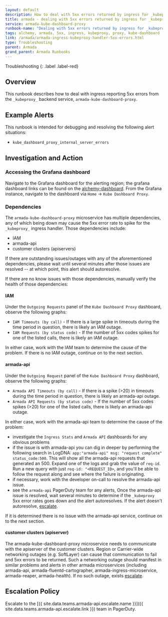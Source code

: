 ```yaml
---
layout: default
description: How to deal with 5xx errors returned by ingress for _kubeproxy_ handler.
title: armada - dealing with 5xx errors returned by ingress for _kubeproxy_ handler.
service: armada-kube-dashboard-proxy
runbook-name: "Dealing with 5xx errors returned by ingress for _kubeproxy_ handler"
tags: alchemy, armada, 5xx, ingress, kubeproxy, proxy, kube-dashboard
link: /armada/armada-ingress-kubeproxy-handler-5xx-errors.html
type: Troubleshooting
parent: Armada
grand_parent: Armada Runbooks
---
```


Troubleshooting
{: .label .label-red}

## Overview

This runbook describes how to deal with ingress reporting 5xx errors from the `_kubeproxy_` backend service, `armada-kube-dashboard-proxy`.

## Example Alerts

This runbook is intended for debugging and resolving the following alert situations:
- `kube_dashboard_proxy_internal_server_errors`

## Investigation and Action

### Accessing the Grafana dashboard

Navigate to the Grafana dashboard for the alerting region; the grafana dashboard links can be found on the [alchemy-dashboard](https://alchemy-dashboard.containers.cloud.ibm.com/).  From the Grafana instance, navigate to the dashboard via `Home` -> `Kube Dashboard Proxy`.

### Dependencies

The `armada-kube-dashboard-proxy` microservice has multiple dependencies, any of which being down may cause the 5xx error rate to spike for the `_kubeproxy_` ingress handler.  Those dependencies include:
* IAM
* armada-api
* customer clusters (apiservers)

If there are outstanding issues/outages with any of the aforementioned dependencies, please wait until several minutes after those issues are resolved -- at which point, this alert should autoresolve.

If there are no know issues with those dependencies, manually verify the health of those dependencies:
#### IAM
Under the `Outgoing Requests` panel of the `Kube Dashboard Proxy` dashboard, observe the following graphs:
  * `IAM Timeouts (by call)` - If there is a large spike in timeouts during the time period in question, there is likely an IAM outage.
  * `IAM Requests (by status code)` - If the number of 5xx codes spikes for one of the listed calls, there is likely an IAM outage.

In either case, work with the IAM team to determine the cause of the problem.  If there is no IAM outage, continue on to the next section.

#### armada-api
Under the `Outgoing Request` panel of the `Kube Dashboard Proxy` dashboard, observe the following graphs:
* `Armada API Timeouts (by call)` - If there is a spike (>20) in timeouts during the time period in question, there is likely an armada-api outage.
* `Armada API Requests (by status code)` - If the number of 5xx codes spikes (>20) for one of the listed calls, there is likely an armada-api outage.

In either case, work with the armada-api team to determine the cause of the problem:
* investigate the `Ingress Stats` and `Armada API` dashboards for any obvious problems
* if the issue is with armada-api you can dig in deeper by performing the following search in LogDNA:
 `app:"armada-api" msg: "request complete" status_code:500`.
 This will show all the armada-api requests that generated an 500. Expand one of the logs and grab the value of
 `req-id`. Run a new query with just `req-id: "<REQUEST_ID>`, and
 you'll be able to follow the request along and see where the failure is originating.
* if necessary, work with the developer on-call to resolve the armada-api issue.
* see the `armada-api` PagerDuty team for any alerts,
Once the armada-api issue is resolved, wait several minutes to determine if the `_kubeproxy` 5xx error rates goes down and the alert autoresolves. If the alert doesn't autoresolve, [escalate](#escalation-policy).

If it is determined there is no issue with the armada-api service, continue on to the next section.

#### customer clusters (apiserver)

The armada-kube-dashboard-proxy microservice needs to communicate with the apiserver of the customer clusters.  Region or Carrier-wide networking outages (e.g. SoftLayer) can cause that communication to fail and 5xx errors to be returned.  Such a networking outage should manifest in similar problems and alerts in other armada microservices (including armada-api, armada-fluentd-cartographer, armada-ingress-microservice, armada-reaper, armada-health).  If no such outage, exists [escalate](#escalation-policy).

<!-- TODO: add steps for networking verification, e.g. curl 8.8.8.8, random customer master, ... -->

## Escalation Policy

Escalate to the [{{ site.data.teams.armada-api.escalate.name }}]({{ site.data.teams.armada-api.escalate.link }}) team in PagerDuty.
